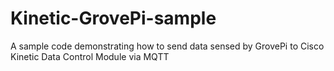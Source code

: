 # Kinetic-GrovePi-sample
A sample code demonstrating how to send data sensed by GrovePi to Cisco Kinetic Data Control Module via MQTT
